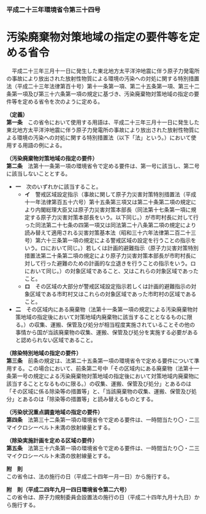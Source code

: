 ### 平成二十三年環境省令第三十四号  
# 汚染廃棄物対策地域の指定の要件等を定める省令  
　平成二十三年三月十一日に発生した東北地方太平洋沖地震に伴う原子力発電所の事故により放出された放射性物質による環境の汚染への対処に関する特別措置法（平成二十三年法律第百十号）第十一条第一項、第二十五条第一項、第三十二条第一項及び第三十六条第一項の規定に基づき、汚染廃棄物対策地域の指定の要件等を定める省令を次のように定める。  
  
**（定義）**  
**第一条**　この省令において使用する用語は、平成二十三年三月十一日に発生した東北地方太平洋沖地震に伴う原子力発電所の事故により放出された放射性物質による環境の汚染への対処に関する特別措置法（以下「法」という。）において使用する用語の例による。  
  
**（汚染廃棄物対策地域の指定の要件）**  
**第二条**　法第十一条第一項の環境省令で定める要件は、第一号に該当し、第二号に該当しないこととする。  
* **一**　次のいずれかに該当すること。  
	* **イ**　警戒区域設定指示（事故に関して原子力災害対策特別措置法（平成十一年法律第百五十六号）第十五条第三項又は第二十条第二項の規定により内閣総理大臣又は原子力災害対策本部長（同法第十七条第一項に規定する原子力災害対策本部長をいう。以下同じ。）が市町村長に対して行った同法第二十七条の四第一項又は同法第二十八条第二項の規定により読み替えて適用される災害対策基本法（昭和三十六年法律第二百二十三号）第六十三条第一項の規定による警戒区域の設定を行うことの指示をいう。ロにおいて同じ。）若しくは計画的避難指示（原子力災害対策特別措置法第二十条第二項の規定により原子力災害対策本部長が市町村長に対して行った避難のための計画的な立退きを行うことの指示をいう。ロにおいて同じ。）の対象区域であること、又はこれらの対象区域であったこと。  
	* **ロ**　その区域の大部分が警戒区域設定指示若しくは計画的避難指示の対象区域である市町村又はこれらの対象区域であった市町村の区域であること。  
* **二**　その区域内にある廃棄物（法第十一条第一項の規定による汚染廃棄物対策地域の指定後において対策地域内廃棄物に該当することとなるものに限る。）の収集、運搬、保管及び処分が相当程度実施されていることその他の事情から国が当該廃棄物の収集、運搬、保管及び処分を実施する必要があると認められない区域であること。  
  
**（除染特別地域の指定の要件）**  
**第三条**　前条の規定は、法第二十五条第一項の環境省令で定める要件について準用する。この場合において、前条第二号中「その区域内にある廃棄物（法第十一条第一号の規定による汚染廃棄物対策地域の指定後において対策地域内廃棄物に該当することとなるものに限る。）の収集、運搬、保管及び処分」とあるのは「その区域に係る除染等の措置等」と、「当該廃棄物の収集、運搬、保管及び処分」とあるのは「除染等の措置等」と読み替えるものとする。  
  
**（汚染状況重点調査地域の指定の要件）**  
**第四条**　法第三十二条第一項の環境省令で定める要件は、一時間当たり〇・二三マイクロシーベルト未満の放射線量とする。  
  
**（除染実施計画を定める区域の要件）**  
**第五条**　法第三十六条第一項の環境省令で定める要件は、一時間当たり〇・二三マイクロシーベルト未満の放射線量とする。  
  
**附　則**  
この省令は、法の施行の日（平成二十四年一月一日）から施行する。  
  
**附　則（平成二四年九月一四日環境省令第二六号）**  
この省令は、原子力規制委員会設置法の施行の日（平成二十四年九月十九日）から施行する。  
  
